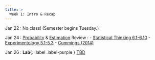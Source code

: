 ```yaml
---
title: >
  Week 1: Intro & Recap 
---
```


Jan 22
: No class! (Semester begins Tuesday.)

Jan 24
: [Probability](https://socialinteractionlab.github.io/psych710-notes/probability.html) & [Estimation](https://socialinteractionlab.github.io/psych710-notes/estimation.html) Review
  : - [Statistical Thinking 6.1-6.10](https://statsthinking21.github.io/statsthinking21-core-site/probability.html)
    - [Experimentology 5.1-5.3](https://experimentology.io/005-estimation.html)
    - [Cummings (2014)](https://uopsych.github.io/psy611/readings/Cumming_2014.pdf)

Jan 26
: **Lab**{: .label .label-purple } [TBD](#)

